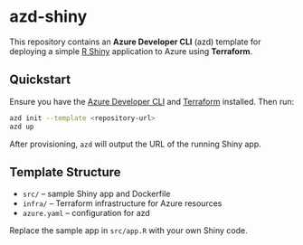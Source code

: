 # azd-shiny

This repository contains an **Azure Developer CLI** (azd) template for deploying a simple [R Shiny](https://shiny.posit.co/) application to Azure using **Terraform**.

## Quickstart

Ensure you have the [Azure Developer CLI](https://aka.ms/azd-install) and [Terraform](https://aka.ms/azure-dev/terraform-install) installed. Then run:

```bash
azd init --template <repository-url>
azd up
```

After provisioning, `azd` will output the URL of the running Shiny app.

## Template Structure

- `src/` – sample Shiny app and Dockerfile
- `infra/` – Terraform infrastructure for Azure resources
- `azure.yaml` – configuration for azd

Replace the sample app in `src/app.R` with your own Shiny code.
